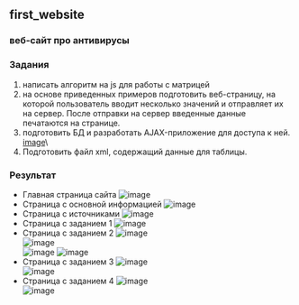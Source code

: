 ## first_website
### веб-сайт про антивирусы 
### Задания 
1. написать алгоритм на js для работы с матрицей
2. на основе приведенных примеров подготовить веб-страницу, на которой пользователь вводит несколько значений и отправляет их на сервер. После отправки на сервер введенные данные печатаются на странице.
3. подготовить БД и разработать AJAX-приложение для доступа к ней.\
[image](https://github.com/ArtemVerzun/first_website/assets/143192676/3456f6ca-18fe-4b38-8ba6-683b11318079)\
4. Подготовить файл  xml, содержащий данные для таблицы.

### Результат
* Главная страница сайта
  ![image](https://github.com/ArtemVerzun/first_website/assets/143192676/7f9655a5-a8e4-4e51-a3d1-e9b52a6e8209)
* Страница с основной информацией
  ![image](https://github.com/ArtemVerzun/first_website/assets/143192676/b44bf282-e185-4694-a1e8-947b20d080a2)
* Страница с источниками
  ![image](https://github.com/ArtemVerzun/first_website/assets/143192676/bfaa431d-cf67-4991-a3ba-5aa3df657197)
* Страница с заданием 1
  ![image](https://github.com/ArtemVerzun/first_website/assets/143192676/a8fc3de9-845e-4fda-bb13-fc2bb44b211d)
* Страница с заданием 2
  ![image](https://github.com/ArtemVerzun/first_website/assets/143192676/09600351-7b4f-42b2-b877-b72ba12a7368)\
  ![image](https://github.com/ArtemVerzun/first_website/assets/143192676/c8259265-81b8-40df-9a10-53f2b69ec8b7)\
  ![image](https://github.com/ArtemVerzun/first_website/assets/143192676/5276562c-5f01-4213-8677-0e226a69397b)
  ![image](https://github.com/ArtemVerzun/first_website/assets/143192676/e045e7a1-c377-405d-9cf4-05a98286f866)
* Страница с заданием 3
  ![image](https://github.com/ArtemVerzun/first_website/assets/143192676/9df77d4a-2d6f-4a6f-b2f9-66ada2a6557c)\
  ![image](https://github.com/ArtemVerzun/first_website/assets/143192676/da9f1af6-5472-47bc-957e-afab1eafebd4)
* Страница с заданием 4
  ![image](https://github.com/ArtemVerzun/first_website/assets/143192676/d9ea486a-6ed7-4986-802c-27f697c11419)\
  ![image](https://github.com/ArtemVerzun/first_website/assets/143192676/0eca20af-24c7-488b-94c5-248160673e20)

  




